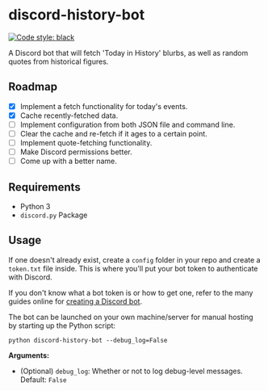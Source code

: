 # discord-history-bot
[![Code style: black](https://img.shields.io/badge/code%20style-black-000000.svg)](https://github.com/psf/black)

A Discord bot that will fetch 'Today in History' blurbs, as well as random quotes from historical
figures.

## Roadmap
- [x] Implement a fetch functionality for today's events.
- [x] Cache recently-fetched data.
- [ ] Implement configuration from both JSON file and command line.
- [ ] Clear the cache and re-fetch if it ages to a certain point.
- [ ] Implement quote-fetching functionality.
- [ ] Make Discord permissions better.
- [ ] Come up with a better name.

## Requirements
- Python 3
- ``discord.py`` Package

## Usage
If one doesn't already exist, create a ``config`` folder in your repo and create a ``token.txt``
file inside. This is where you'll put your bot token to authenticate with Discord.

If you don't know what a bot token is or how to get one, refer to the many guides online for
[creating a Discord bot](https://discordpy.readthedocs.io/en/latest/discord.html).

The bot can be launched on your own machine/server for manual hosting by starting up the Python
script:

```shell script
python discord-history-bot --debug_log=False
```

**Arguments:**
- (Optional) ``debug_log``: Whether or not to log debug-level messages. Default: ``False``
